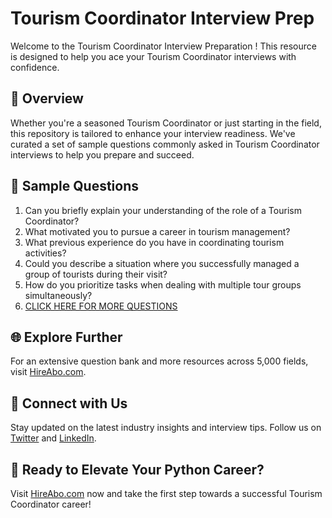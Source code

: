 # Tourism Coordinator Interview Prep

Welcome to the Tourism Coordinator Interview Preparation ! This resource is designed to help you ace your Tourism Coordinator interviews with confidence.

## 🚀 Overview

Whether you're a seasoned Tourism Coordinator or just starting in the field, this repository is tailored to enhance your interview readiness. We've curated a set of sample questions commonly asked in Tourism Coordinator interviews to help you prepare and succeed.

## 📝 Sample Questions

1. Can you briefly explain your understanding of the role of a Tourism Coordinator?
2. What motivated you to pursue a career in tourism management?
3. What previous experience do you have in coordinating tourism activities?
4. Could you describe a situation where you successfully managed a group of tourists during their visit?
5. How do you prioritize tasks when dealing with multiple tour groups simultaneously?
6. [CLICK HERE FOR MORE QUESTIONS](https://hireabo.com/job/11_1_4/Tourism%20Coordinator)

## 🌐 Explore Further

For an extensive question bank and more resources across 5,000 fields, visit [HireAbo.com](https://www.hireabo.com).

## 📱 Connect with Us

Stay updated on the latest industry insights and interview tips. Follow us on [Twitter](https://twitter.com/hireabo) and [LinkedIn](https://www.linkedin.com/in/hire-abo-3609972a8/).

## 🚀 Ready to Elevate Your Python Career?

Visit [HireAbo.com](https://www.hireabo.com) now and take the first step towards a successful Tourism Coordinator career!